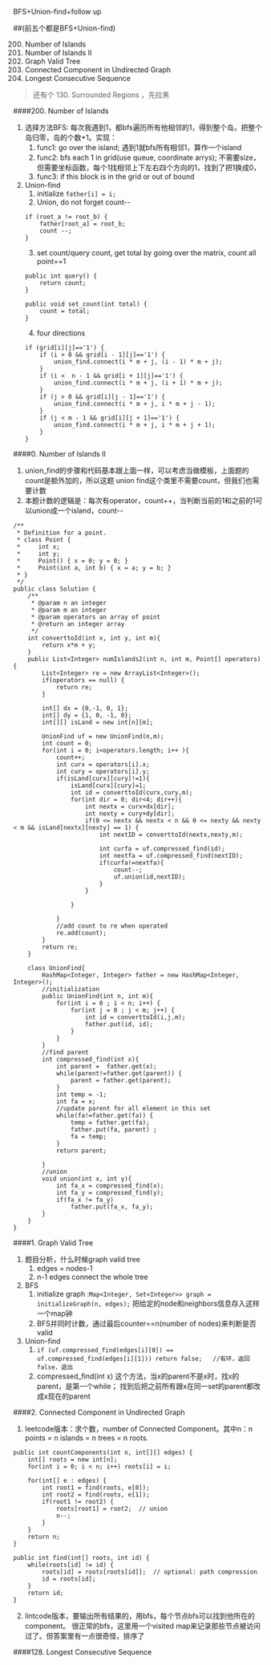 BFS+Union-find+follow up

##(前五个都是BFS+Union-find)

200. Number of Islands
0. Number of Islands II
1. Graph Valid Tree
2. Connected Component in Undirected Graph
128. Longest Consecutive Sequence 

>还有个    130. Surrounded Regions ，先拉黑

####200. Number of Islands
1. 选择方法BFS: 每次我遇到1，都bfs遍历所有他相邻的1，得到整个岛，把整个岛归零，岛的个数+1。实现：
    1. func1: go over the island; 遇到1就bfs所有相邻1，算作一个island
    1. func2: bfs each 1 in grid(use queue, coordinate arrys); 不需要size，但需要坐标函数，每个1找相邻上下左右四个方向的1，找到了把1换成0，
    2. func3: if this block is in the grid or out of bound 
2. Union-find
    1. initialize `father[i] = i;`
    2. Union, do not forget count--
    ```
    if (root_a != root_b) {
        father[root_a] = root_b;
        count --;
    }
    ```
    3. set count/query count, get total by going over the matrix, count all point==1
    ```
    public int query() {
        return count;
    }
    
    public void set_count(int total) {
        count = total;
    }
    ```
    4. four directions
    ```
    if (grid[i][j]=='1') {
        if (i > 0 && grid[i - 1][j]=='1') {
            union_find.connect(i * m + j, (i - 1) * m + j);
        }
        if (i <  n - 1 && grid[i + 1][j]=='1') {
            union_find.connect(i * m + j, (i + 1) * m + j);
        }
        if (j > 0 && grid[i][j - 1]=='1') {
            union_find.connect(i * m + j, i * m + j - 1);
        }
        if (j < m - 1 && grid[i][j + 1]=='1') {
            union_find.connect(i * m + j, i * m + j + 1);
        }
    }
    ```

####0. Number of Islands II
1. union_find的步骤和代码基本跟上面一样，可以考虑当做模板，上面题的count是额外加的，所以这题 union find这个类里不需要count，但我们也需要计数
2. 本题计数的逻辑是：每次有operator，count++，当判断当前的1和之前的1可以union成一个island，count--
```
/**
 * Definition for a point.
 * class Point {
 *     int x;
 *     int y;
 *     Point() { x = 0; y = 0; }
 *     Point(int a, int b) { x = a; y = b; }
 * }
 */
public class Solution {
    /**
     * @param n an integer
     * @param m an integer
     * @param operators an array of point
     * @return an integer array
     */
    int converttoId(int x, int y, int m){
        return x*m + y;
    }
    public List<Integer> numIslands2(int n, int m, Point[] operators) {
        List<Integer> re = new ArrayList<Integer>();
        if(operators == null) {
            return re;
        }
        
        int[] dx = {0,-1, 0, 1};
        int[] dy = {1, 0, -1, 0};
        int[][] isLand = new int[n][m];
        
        UnionFind uf = new UnionFind(n,m);
        int count = 0;
        for(int i = 0; i<operators.length; i++ ){
            count++;
            int curx = operators[i].x;
            int cury = operators[i].y;
            if(isLand[curx][cury]!=1){
                isLand[curx][cury]=1;
                int id = converttoId(curx,cury,m);
                for(int dir = 0; dir<4; dir++){
                    int nextx = curx+dx[dir];
                    int nexty = cury+dy[dir];
                    if(0 <= nextx && nextx < n && 0 <= nexty && nexty < m && isLand[nextx][nexty] == 1) {
                        int nextID = converttoId(nextx,nexty,m);
                        
                        int curfa = uf.compressed_find(id);
                        int nextfa = uf.compressed_find(nextID);
                        if(curfa!=nextfa){
                            count--;
                            uf.union(id,nextID);
                        }
                    }
                    
                }
                
            }
            //add count to re when operated
            re.add(count);
        }
        return re;
    }
   
    class UnionFind{
        HashMap<Integer, Integer> father = new HashMap<Integer, Integer>();
        //initialization
        public UnionFind(int n, int m){
            for(int i = 0 ; i < n; i++) {
                for(int j = 0 ; j < m; j++) {
                    int id = converttoId(i,j,m);
                    father.put(id, id); 
                }
            }
        }
        //find parent
        int compressed_find(int x){
            int parent =  father.get(x);
            while(parent!=father.get(parent)) {
                parent = father.get(parent);
            }
            int temp = -1;
            int fa = x;
            //update parent for all element in this set
            while(fa!=father.get(fa)) {
                temp = father.get(fa);
                father.put(fa, parent) ;
                fa = temp;
            }
            return parent;
                
        }
        //union
        void union(int x, int y){
            int fa_x = compressed_find(x);
            int fa_y = compressed_find(y);
            if(fa_x != fa_y)
                father.put(fa_x, fa_y);
        }
    }
}
```

####1. Graph Valid Tree
1. 题目分析，什么时候graph valid tree
    1. edges = nodes-1
    2.  n-1 edges connect the whole tree
2. BFS
    1. initialize graph :`Map<Integer, Set<Integer>> graph = initializeGraph(n, edges);` 把给定的node和neighbors信息存入这样一个map钟
    2. BFS并同时计数，通过最后counter==n(number of nodes)来判断是否valid
3. Union-find
    1. `if (uf.compressed_find(edges[i][0]) == uf.compressed_find(edges[i][1])) return false;   //有环，返回false，退出`
    2. compressed_find(int x) 这个方法，当x的parent不是x时，找x的parent，是第一个while； 找到后把之前所有跟x在同一set的parent都改成x现在的parent


####2. Connected Component in Undirected Graph
1. leetcode版本：求个数，number of Connected Component。其中n：n points = n islands = n trees = n roots.

```
public int countComponents(int n, int[][] edges) {
    int[] roots = new int[n];
    for(int i = 0; i < n; i++) roots[i] = i; 

    for(int[] e : edges) {
        int root1 = find(roots, e[0]);
        int root2 = find(roots, e[1]);
        if(root1 != root2) {      
            roots[root1] = root2;  // union
            n--;
        }
    }
    return n;
}

public int find(int[] roots, int id) {
    while(roots[id] != id) {
        roots[id] = roots[roots[id]];  // optional: path compression
        id = roots[id];
    }
    return id;
}
```

2. lintcode版本，要输出所有结果的，用bfs，每个节点bfs可以找到他所在的component。 很正常的bfs，这里用一个visited map来记录那些节点被访问过了。但答案里有一点很奇怪，排序了

####128. Longest Consecutive Sequence 
